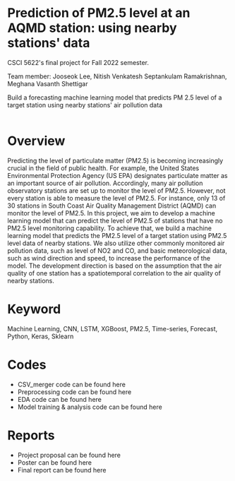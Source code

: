 # Prediction of PM2.5 level at an AQMD station: using nearby stations' data
CSCI 5622's final project for Fall 2022 semester.

Team member: Jooseok Lee, Nitish Venkatesh Septankulam Ramakrishnan, Meghana Vasanth Shettigar

Build a forecasting machine learning model that predicts PM 2.5 level of a target station using nearby stations' air pollution data
<br>
<br>

# Overview
Predicting the level of particulate matter (PM2.5) is becoming increasingly crucial in the field of public health. For example, the United States Environmental Protection Agency (US EPA) designates particulate matter as an important source of air pollution. Accordingly, many air pollution observatory stations are set up to monitor the level of PM2.5. However, not every station is able to measure the level of PM2.5. For instance, only 13 of 30 stations in South Coast Air Quality Management District (AQMD) can monitor the level of PM2.5. In this project, we aim to develop a machine learning model that can predict the level of PM2.5 of stations that have no PM2.5 level monitoring capability. To achieve that, we build a machine learning model that predicts the PM2.5 level of a target station using PM2.5 level data of nearby stations. We also utilize other commonly monitored air pollution data, such as level of NO2 and CO, and basic meteorological data, such as wind direction and speed, to increase the performance of the model. The development direction is based on the assumption that the air quality of one station has a spatiotemporal correlation to the air quality of nearby stations.

# Keyword
Machine Learning, CNN, LSTM, XGBoost, PM2.5, Time-series, Forecast, Python, Keras, Sklearn

# Codes
- CSV_merger code can be found here
- Preprocessing code can be found here
- EDA code can be found here
- Model training & analysis code can be found here

# Reports
- Project proposal can be found here
- Poster can be found here
- Final report can be found here
